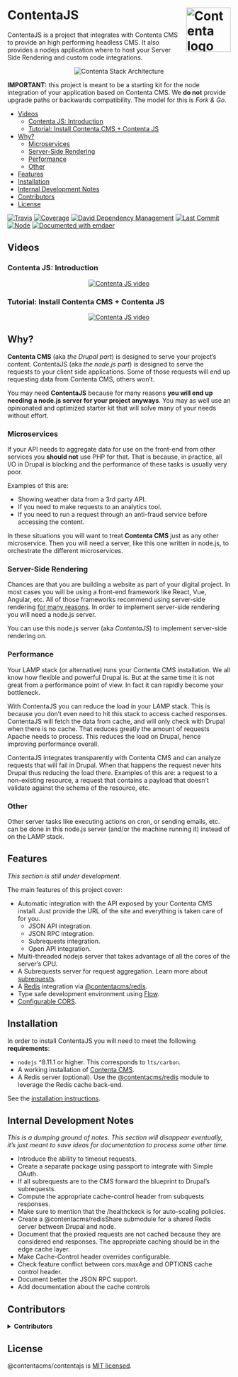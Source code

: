 <!--
  This file was generated by emdaer

  Its template can be found at .emdaer/README.emdaer.md
-->

<!--
  emdaerHash:6a0ac3213af886b61b0a58a3f2e822bd
-->

<h1 id="contentajs-img-align-right-src-logo-svg-alt-contenta-logo-title-contenta-logo-width-100-">ContentaJS <img align="right" src="./logo.svg" alt="Contenta logo" title="Contenta logo" width="100"></h1>
<p>ContentaJS is a project that integrates with Contenta CMS to provide
an high performing headless CMS. It also provides a nodejs application
where to host your Server Side Rendering and custom code integrations.</p>
<p align="center"><img src="./.emdaer/docs/assets/contentacms-node.png" alt="Contenta Stack Architecture"></p>

<p><strong>IMPORTANT:</strong> this project is meant to be a starting kit for the node
integration of your application based on Contenta CMS. We <strong>do not</strong> provide
upgrade paths or backwards compatibility. The model for this is <em>Fork &amp; Go</em>.</p>
<!-- toc -->
<ul>
<li><a href="#videos">Videos</a><ul>
<li><a href="#contenta-js-introduction">Contenta JS: Introduction</a></li>
<li><a href="#tutorial-install-contenta-cms--contenta-js">Tutorial: Install Contenta CMS + Contenta JS</a></li>
</ul>
</li>
<li><a href="#why">Why?</a><ul>
<li><a href="#microservices">Microservices</a></li>
<li><a href="#server-side-rendering">Server-Side Rendering</a></li>
<li><a href="#performance">Performance</a></li>
<li><a href="#other">Other</a></li>
</ul>
</li>
<li><a href="#features">Features</a></li>
<li><a href="#installation">Installation</a></li>
<li><a href="#internal-development-notes">Internal Development Notes</a></li>
<li><a href="#contributors">Contributors</a></li>
<li><a href="#license">License</a></li>
</ul>
<!-- tocstop -->
<p><a href="https://travis-ci.org/contentacms/contentajs/"><img src="https://img.shields.io/travis/contentacms/contentajs.svg?style=flat-square" alt="Travis"></a> <a href="https://coveralls.io/github/contentacms/contentajs/"><img src="https://img.shields.io/coveralls/github/contentacms/contentajs.svg?style=flat-square" alt="Coverage"></a> <a href="https://david-dm.org/contentacms/contentajs"><img src="https://img.shields.io/david/contentacms/contentajs.svg?style=flat-square" alt="David Dependency Management"></a> <a href="https://github.com/contentacms/contentajs"><img src="https://img.shields.io/github/last-commit/contentacms/contentajs.svg?style=flat-square" alt="Last Commit"></a> <a href="http://npmjs.com/package/@contentacms/contentajs"><img src="https://img.shields.io/node/v/@contentacms/contentajs.svg?style=flat-square" alt="Node"></a> <a href="https://github.com/emdaer/emdaer"><img src="https://img.shields.io/badge/📓-documented%20with%20emdaer-F06632.svg?style=flat-square" alt="Documented with emdaer"></a></p>
<h2 id="videos">Videos</h2>
<h3 id="contenta-js-introduction">Contenta JS: Introduction</h3>
<p align="center">
<a href="https://www.youtube.com/watch?v=6bdbqo2tETg"><img src="https://img.youtube.com/vi/6bdbqo2tETg/0.jpg" alt="Contenta JS video"></a>
</p>

<h3 id="tutorial-install-contenta-cms-contenta-js">Tutorial: Install Contenta CMS + Contenta JS</h3>
<p align="center">
<a href="https://www.youtube.com/watch?v=KGhA61WeTuw"><img src="https://img.youtube.com/vi/KGhA61WeTuw/0.jpg" alt="Contenta JS video"></a>
</p>

<h2 id="why-">Why?</h2>
<p><strong>Contenta CMS</strong> (aka <em>the Drupal part</em>) is designed to serve your project’s
content. ContentaJS (aka <em>the node.js part</em>) is designed to serve the requests
to your client side applications. Some of those requests will end up requesting
data from Contenta CMS, others won’t.</p>
<p>You may need <strong>ContentaJS</strong> because for many reasons <strong>you will end up needing a
node.js server for your project anyways</strong>. You may as well use an opinionated
and optimized starter kit that will solve many of your needs without effort.</p>
<h3 id="microservices">Microservices</h3>
<p>If your API needs to aggregate data for use on the front-end from other services
you <strong>should not</strong> use PHP for that. That is because, in practice, all I/O in
Drupal is blocking and the performance of these tasks is usually very poor.</p>
<p>Examples of this are:</p>
<ul>
<li>Showing weather data from a 3rd party API.</li>
<li>If you need to make requests to an analytics tool.</li>
<li>If you need to run a request through an anti-fraud service before accessing the content.</li>
</ul>
<p>In these situations you will want to treat <strong>Contenta CMS</strong> just as any other
microservice. Then you will need a server, like this one written in node.js, to
orchestrate the different microservices.</p>
<h3 id="server-side-rendering">Server-Side Rendering</h3>
<p>Chances are that you are building a website as part of your digital project. In
most cases you will be using a front-end framework like React, Vue, Angular,
etc. All of those frameworks recommend using server-side rendering
<a href="https://ssr.vuejs.org/#why-ssr">for many reasons</a>. In order to implement
server-side rendering you will need a node.js server.</p>
<p>You can use this node.js server (aka <em>ContentaJS</em>) to implement server-side
rendering on.</p>
<h3 id="performance">Performance</h3>
<p>Your LAMP stack (or alternative) runs your Contenta CMS installation. We all
know how flexible and powerful Drupal is. But at the same time it is not great
from a performance point of view. In fact it can rapidly become your bottleneck.</p>
<p>With ContentaJS you can reduce the load in your LAMP stack. This is because you
don’t even need to hit this stack to access cached responses. ContentaJS will
fetch the data from cache, and will only check with Drupal when there is no
cache. That reduces greatly the amount of requests Apache needs to process. This
reduces the load on Drupal, hence improving performance overall.</p>
<p>ContentaJS integrates transparently with Contenta CMS and can analyze requests
that will fail in Drupal. When that happens the request never hits Drupal thus
reducing the load there. Examples of this are: a request to a non-existing
resource, a request that contains a payload that doesn’t validate against the
schema of the resource, etc.</p>
<h3 id="other">Other</h3>
<p>Other server tasks like executing actions on cron, or sending emails, etc. can
be done in this node.js server (and/or the machine running it) instead of on
the LAMP stack.</p>
<h2 id="features">Features</h2>
<p><em>This section is still under development.</em></p>
<p>The main features of this project cover:</p>
<ul>
<li>Automatic integration with the API exposed by your Contenta CMS install.
Just provide the URL of the site and everything is taken care of for you.<ul>
<li>JSON API integration.</li>
<li>JSON RPC integration.</li>
<li>Subrequests integration.</li>
<li>Open API integration.</li>
</ul>
</li>
<li>Multi-threaded nodejs server that takes advantage of all the cores of the
server’s CPU.</li>
<li>A Subrequests server for request aggregation. Learn more about <a href="./docs/subrequests.md">subrequests</a>.</li>
<li>A <a href="http://redis.io">Redis</a> integration via <a href="https://github.com/contentacms/contentajsRedis">@contentacms/redis</a>.</li>
<li>Type safe development environment using <a href="http://flow.org">Flow</a>.</li>
<li><a href="https://github.com/contentacms/contentajs/blob/master/config/default.yml#L66-L85">Configurable CORS</a>.</li>
</ul>
<h2 id="installation">Installation</h2>
<p>In order to install ContentaJS you will need to meet the following
<strong>requirements</strong>:</p>
<ul>
<li><code>nodejs</code> ^8.11.1 or higher. This corresponds to <code>lts/carbon</code>.</li>
<li>A working installation of <a href="https://github.com/contentacms/contenta_jsonapi">Contenta CMS</a>.</li>
<li>A Redis server (optional). Use the
<a href="https://github.com/contentacms/contentajsRedis">@contentacms/redis</a> module
to leverage the Redis cache back-end.</li>
</ul>
<p>See the <a href="./docs/install.md">installation instructions</a>.</p>
<h2 id="internal-development-notes">Internal Development Notes</h2>
<p><em>This is a dumping ground of notes. This section will disappear eventually, it’s
just meant to save ideas for documentation to process some other time.</em></p>
<ul>
<li>Introduce the ability to timeout requests.</li>
<li>Create a separate package using passport to integrate with Simple OAuth.</li>
<li>If all subrequests are to the CMS forward the blueprint to Drupal’s subrequests.</li>
<li>Compute the appropriate cache-control header from subquests responses.</li>
<li>Make sure to mention that the /healthckeck is for auto-scaling policies.</li>
<li>Create a @contentacms/redisShare submodule for a shared Redis server between
Drupal and node.</li>
<li>Document that the proxied requests are not cached because they are considered
end responses. The appropriate caching should be in the edge cache layer.</li>
<li>Make Cache-Control header overrides configurable.</li>
<li>Check feature conflict between cors.maxAge and OPTIONS cache control header.</li>
<li>Document better the JSON RPC support.</li>
<li>Add documentation about the cache controls</li>
</ul>
<h2 id="contributors">Contributors</h2>
<details>
<summary><strong>Contributors</strong></summary><br>
<a title="Engineer and programmer focused on online applications." href="https://github.com/e0ipso">
  <img align="left" src="https://avatars0.githubusercontent.com/u/1140906?s=24">
</a>
<strong>Mateu Aguiló Bosch</strong>
<br><br>
</details>

<h2 id="license">License</h2>
<p>@contentacms/contentajs is <a href="./LICENSE">MIT licensed</a>.</p>
